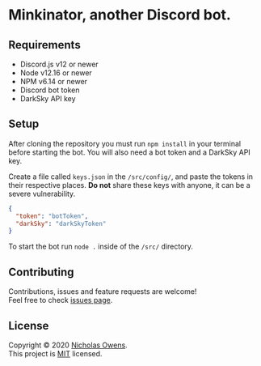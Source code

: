# Minkinator, another Discord bot.

## Requirements

* Discord.js v12 or newer
* Node v12.16 or newer
* NPM v6.14 or newer
* Discord bot token
* DarkSky API key

## Setup

After cloning the repository you must run `npm install` in your terminal before starting the bot.
You will also need a bot token and a DarkSky API key.

Create a file called `keys.json` in the `/src/config/`, and paste the tokens in their respective places.
**Do not** share these keys with anyone, it can be a severe vulnerability.

```json
{
  "token": "botToken",
  "darkSky": "darkSkyToken"
}
```

To start the bot run `node .` inside of the `/src/` directory.

## Contributing

Contributions, issues and feature requests are welcome!<br />Feel free to check [issues page](https://github.com/Litleck/Minkinator-Bot/issues).

## License

Copyright © 2020 [Nicholas Owens](https://github.com/Litleck). <br>
This project is [MIT](https://github.com/Litleck/Minkinator-Bot/blob/master/LICENSE) licensed.
